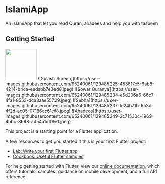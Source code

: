# IslamiApp

An IslamiApp that let you read Quran, ahadees and help you with tasbeeh

## Getting Started

<img src="![Splash Screen](https://user-images.githubusercontent.com/65240061/129485225-453817c5-9ab8-4214-b4ca-eedabb7e3ed8.jpeg)" width = "100" height = "100">
![Splash Screen](https://user-images.githubusercontent.com/65240061/129485225-453817c5-9ab8-4214-b4ca-eedabb7e3ed8.jpeg)
![Sowar Quranya](https://user-images.githubusercontent.com/65240061/129485234-e5d206a6-66c7-4fa1-8553-dca3aae55729.jpeg)
![Sebha](https://user-images.githubusercontent.com/65240061/129485237-fe24b71b-653d-4f2d-ac05-07186cc61ef8.jpeg)
![Ahadees](https://user-images.githubusercontent.com/65240061/129485249-2c71530c-1969-4bbc-8698-a454a1dff8e1.jpeg)


This project is a starting point for a Flutter application.

A few resources to get you started if this is your first Flutter project:

- [Lab: Write your first Flutter app](https://flutter.dev/docs/get-started/codelab)
- [Cookbook: Useful Flutter samples](https://flutter.dev/docs/cookbook)

For help getting started with Flutter, view our
[online documentation](https://flutter.dev/docs), which offers tutorials,
samples, guidance on mobile development, and a full API reference.

